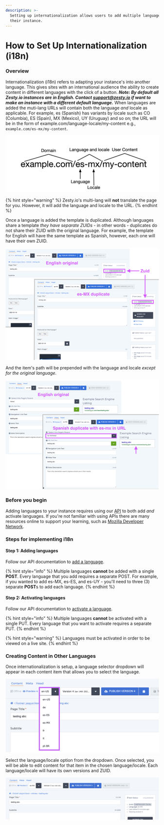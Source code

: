 ```yaml
---
description: >-
  Setting up internationalization allows users to add multiple languages to
  their instance.
---
```


# How to Set Up Internationalization \(i18n\)

### Overview

Internationalization \(i18n\) refers to adapting your instance's into another language. This gives sites with an international audience the ability to create content in different languages with the click of a button. _**Note: By default all Zesty.io instances are in English. Contact support@zesty.io if want to make an instance with a different default language.**_  When languages are added the muti-lang URLs will contain both the language _and_ locale as applicable. For example, es \(Spanish\) has variants by locale such as CO \(Columbia\), ES \(Spain\), MX \(Mexico\), UY \(Uruguay\) and so on; the URL will be in the form of example.com/language-locale/my-content e.g., `example.com/es-mx/my-content`.

![Example URL structure in internationalization.](../.gitbook/assets/i18n-domain-paths.png)

{% hint style="warning" %}
Zesty.io's multi-lang will **not** translate the page for you. However, it will add the language and locale to the URL.
{% endhint %}

Once a language is added the template is duplicated. Although languages share a template _they have separate ZUIDs_ - in other words - duplicates do not share their ZUID with the original language. For example, the template for English will have the same template as Spanish, however, each one will have their own ZUID. 

![Content is duplicated when languages are added.](../.gitbook/assets/01a-duplicated-content.png)

 And the item's path will be prepended with the language and locale _except for the original language_.

![Languages \(except original\) are prepended with language and locale.](../.gitbook/assets/02b-lang-locale-paths.png)

### Before you begin 

Adding languages to your instance requires using our [API](https://zesty.org/getting-started/i18n-multi-language) to both add _and_ activate languages. If you're not familiar with using APIs there are many resources online to support your learning, such as [Mozilla Developer Network](https://developer.mozilla.org/en-US/docs/Learn/JavaScript/Client-side_web_APIs/Introduction).

### **Steps for implementing i18n**

#### **Step 1: Adding languages**

Follow our API documentation to [add a language](https://zesty.org/getting-started/i18n-multi-language#adding-a-language).

{% hint style="info" %}
Multiple languages **cannot** be added with a single **POST**. Every language that you add requires a separate POST. For example, if you wanted to add es-MX, es-ES, and es-UY - you'll need to three \(3\) separate **POST**s to add each language.
{% endhint %}

#### **Step 2: Activating languages**

Follow our API documentation to [activate a language](https://zesty.org/getting-started/i18n-multi-language#activating-a-language).

{% hint style="info" %}
Multiple languages **cannot** be activated with a single PUT. Every language that you want to activate requires a separate PUT.
{% endhint %}

{% hint style="warning" %}
Languages must be activated in order to be viewed on a live site.
{% endhint %}

### **Creating Content in Other Languages**

Once internationalization is setup, a language selector dropdown will appear in each content item that allows you to select the language.

![Select the content&apos;s language through this dropdown.](../.gitbook/assets/05-i18n-language-select-dropdown.png)

Select the language/locale option from the dropdown. Once selected, you will be able to edit content for that item in the chosen language/locale. Each language/locale will have its own versions and ZUID.

![Content editing views are duplicated on a per-language basis.](../.gitbook/assets/06-i18n-es-mx-editing-content.png)

